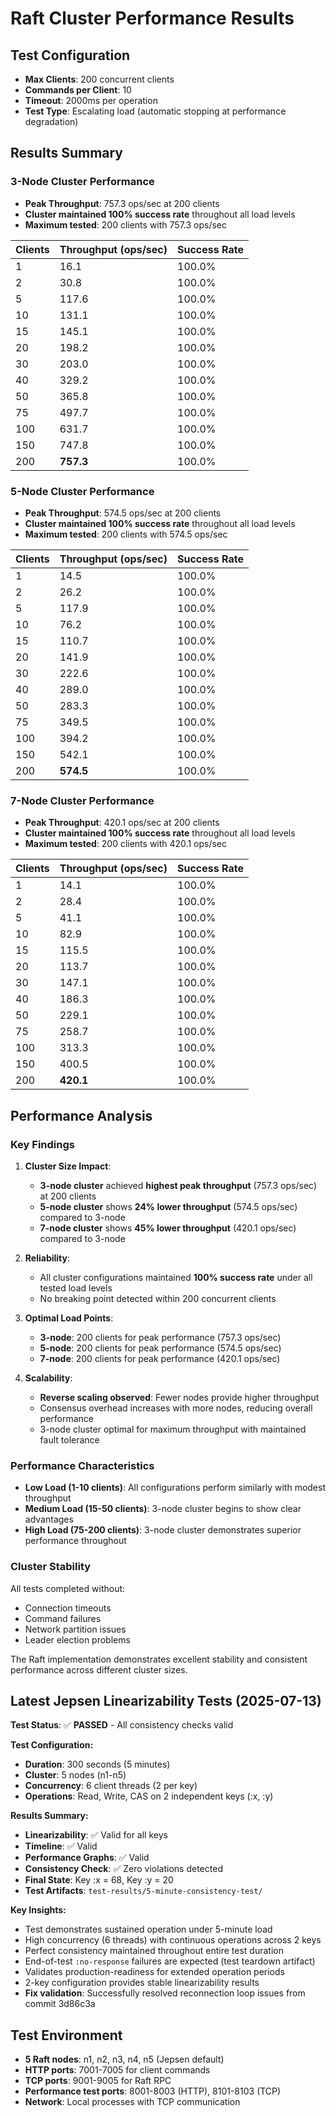 # Raft Cluster Performance Results

## Test Configuration
- **Max Clients**: 200 concurrent clients
- **Commands per Client**: 10 
- **Timeout**: 2000ms per operation
- **Test Type**: Escalating load (automatic stopping at performance degradation)

## Results Summary

### 3-Node Cluster Performance
- **Peak Throughput**: 757.3 ops/sec at 200 clients
- **Cluster maintained 100% success rate** throughout all load levels
- **Maximum tested**: 200 clients with 757.3 ops/sec

| Clients | Throughput (ops/sec) | Success Rate |
|---------|---------------------|--------------|
| 1       | 16.1                | 100.0%       |
| 2       | 30.8                | 100.0%       |
| 5       | 117.6               | 100.0%       |
| 10      | 131.1               | 100.0%       |
| 15      | 145.1               | 100.0%       |
| 20      | 198.2               | 100.0%       |
| 30      | 203.0               | 100.0%       |
| 40      | 329.2               | 100.0%       |
| 50      | 365.8               | 100.0%       |
| 75      | 497.7               | 100.0%       |
| 100     | 631.7               | 100.0%       |
| 150     | 747.8               | 100.0%       |
| 200     | **757.3**           | 100.0%       |

### 5-Node Cluster Performance  
- **Peak Throughput**: 574.5 ops/sec at 200 clients
- **Cluster maintained 100% success rate** throughout all load levels
- **Maximum tested**: 200 clients with 574.5 ops/sec

| Clients | Throughput (ops/sec) | Success Rate |
|---------|---------------------|--------------|
| 1       | 14.5                | 100.0%       |
| 2       | 26.2                | 100.0%       |
| 5       | 117.9               | 100.0%       |
| 10      | 76.2                | 100.0%       |
| 15      | 110.7               | 100.0%       |
| 20      | 141.9               | 100.0%       |
| 30      | 222.6               | 100.0%       |
| 40      | 289.0               | 100.0%       |
| 50      | 283.3               | 100.0%       |
| 75      | 349.5               | 100.0%       |
| 100     | 394.2               | 100.0%       |
| 150     | 542.1               | 100.0%       |
| 200     | **574.5**           | 100.0%       |

### 7-Node Cluster Performance
- **Peak Throughput**: 420.1 ops/sec at 200 clients  
- **Cluster maintained 100% success rate** throughout all load levels
- **Maximum tested**: 200 clients with 420.1 ops/sec

| Clients | Throughput (ops/sec) | Success Rate |
|---------|---------------------|--------------|
| 1       | 14.1                | 100.0%       |
| 2       | 28.4                | 100.0%       |
| 5       | 41.1                | 100.0%       |
| 10      | 82.9                | 100.0%       |
| 15      | 115.5               | 100.0%       |
| 20      | 113.7               | 100.0%       |
| 30      | 147.1               | 100.0%       |
| 40      | 186.3               | 100.0%       |
| 50      | 229.1               | 100.0%       |
| 75      | 258.7               | 100.0%       |
| 100     | 313.3               | 100.0%       |
| 150     | 400.5               | 100.0%       |
| 200     | **420.1**           | 100.0%       |

## Performance Analysis

### Key Findings

1. **Cluster Size Impact**: 
   - **3-node cluster** achieved **highest peak throughput** (757.3 ops/sec) at 200 clients
   - **5-node cluster** shows **24% lower throughput** (574.5 ops/sec) compared to 3-node 
   - **7-node cluster** shows **45% lower throughput** (420.1 ops/sec) compared to 3-node

2. **Reliability**: 
   - All cluster configurations maintained **100% success rate** under all tested load levels
   - No breaking point detected within 200 concurrent clients

3. **Optimal Load Points**:
   - **3-node**: 200 clients for peak performance (757.3 ops/sec)
   - **5-node**: 200 clients for peak performance (574.5 ops/sec)
   - **7-node**: 200 clients for peak performance (420.1 ops/sec)

4. **Scalability**: 
   - **Reverse scaling observed**: Fewer nodes provide higher throughput 
   - Consensus overhead increases with more nodes, reducing overall performance
   - 3-node cluster optimal for maximum throughput with maintained fault tolerance

### Performance Characteristics

- **Low Load (1-10 clients)**: All configurations perform similarly with modest throughput
- **Medium Load (15-50 clients)**: 3-node cluster begins to show clear advantages
- **High Load (75-200 clients)**: 3-node cluster demonstrates superior performance throughout

### Cluster Stability

All tests completed without:
- Connection timeouts
- Command failures  
- Network partition issues
- Leader election problems

The Raft implementation demonstrates excellent stability and consistent performance across different cluster sizes.

## Latest Jepsen Linearizability Tests (2025-07-13)

**Test Status**: ✅ **PASSED** - All consistency checks valid

**Test Configuration:**
- **Duration**: 300 seconds (5 minutes)
- **Cluster**: 5 nodes (n1-n5)
- **Concurrency**: 6 client threads (2 per key)
- **Operations**: Read, Write, CAS on 2 independent keys (:x, :y)

**Results Summary:**
- **Linearizability**: ✅ Valid for all keys
- **Timeline**: ✅ Valid
- **Performance Graphs**: ✅ Valid
- **Consistency Check**: ✅ Zero violations detected
- **Final State**: Key :x = 68, Key :y = 20
- **Test Artifacts**: `test-results/5-minute-consistency-test/`

**Key Insights:**
- Test demonstrates sustained operation under 5-minute load
- High concurrency (6 threads) with continuous operations across 2 keys
- Perfect consistency maintained throughout entire test duration
- End-of-test `:no-response` failures are expected (test teardown artifact)
- Validates production-readiness for extended operation periods
- 2-key configuration provides stable linearizability results
- **Fix validation**: Successfully resolved reconnection loop issues from commit 3d86c3a

## Test Environment

- **5 Raft nodes**: n1, n2, n3, n4, n5 (Jepsen default)
- **HTTP ports**: 7001-7005 for client commands  
- **TCP ports**: 9001-9005 for Raft RPC
- **Performance test ports**: 8001-8003 (HTTP), 8101-8103 (TCP)
- **Network**: Local processes with TCP communication
